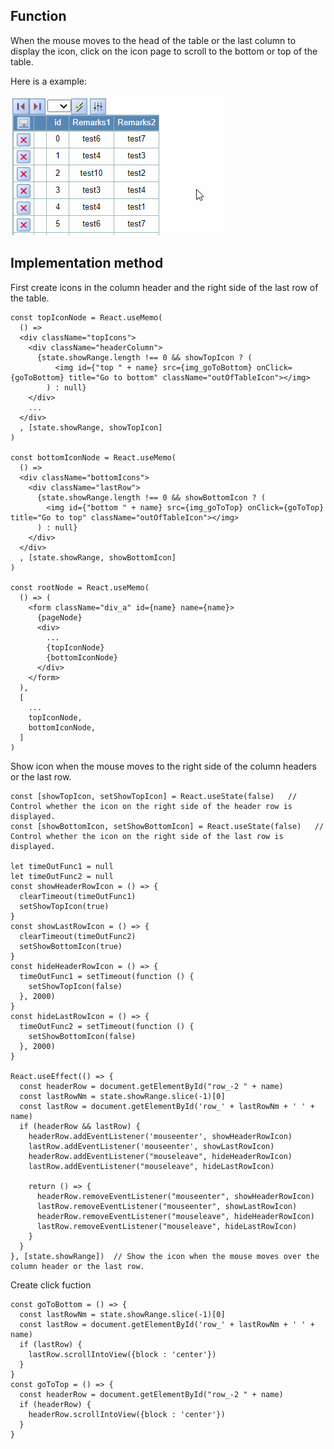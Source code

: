 ## Function

When the mouse moves to the head of the table or the last column to display
the icon, click on the icon page to scroll to the bottom or top of the table.

Here is a example:

[![PageScrolling.gif](images/PageScrolling.gif)](images/PageScrolling.gif)

## Implementation method

First create icons in the column header and the right side of the last row of
the table.

    
    
    const topIconNode = React.useMemo(
      () => 
      <div className="topIcons">
        <div className="headerColumn">
          {state.showRange.length !== 0 && showTopIcon ? (
              <img id={"top " + name} src={img_goToBottom} onClick={goToBottom} title="Go to bottom" className="outOfTableIcon"></img>
            ) : null}
        </div>
        ...
      </div>
      , [state.showRange, showTopIcon]
    )
    
    const bottomIconNode = React.useMemo(
      () => 
      <div className="bottomIcons">
        <div className="lastRow">
          {state.showRange.length !== 0 && showBottomIcon ? (
            <img id={"bottom " + name} src={img_goToTop} onClick={goToTop} title="Go to top" className="outOfTableIcon"></img>
          ) : null}
        </div>
      </div>
      , [state.showRange, showBottomIcon]
    )
    
    const rootNode = React.useMemo(
      () => (
        <form className="div_a" id={name} name={name}>
          {pageNode}
          <div>
            ...
            {topIconNode}
            {bottomIconNode}
          </div>
        </form>
      ),
      [
        ...
        topIconNode,
        bottomIconNode,
      ]
    )
    

Show icon when the mouse moves to the right side of the column headers or the
last row.

    
    
    const [showTopIcon, setShowTopIcon] = React.useState(false)   // Control whether the icon on the right side of the header row is displayed.
    const [showBottomIcon, setShowBottomIcon] = React.useState(false)   // Control whether the icon on the right side of the last row is displayed.
    
    let timeOutFunc1 = null
    let timeOutFunc2 = null
    const showHeaderRowIcon = () => {
      clearTimeout(timeOutFunc1)
      setShowTopIcon(true)
    }
    const showLastRowIcon = () => {
      clearTimeout(timeOutFunc2)
      setShowBottomIcon(true)
    }
    const hideHeaderRowIcon = () => {
      timeOutFunc1 = setTimeout(function () {
        setShowTopIcon(false)
      }, 2000)
    }
    const hideLastRowIcon = () => {
      timeOutFunc2 = setTimeout(function () {
        setShowBottomIcon(false)
      }, 2000)
    }
    
    React.useEffect(() => {
      const headerRow = document.getElementById("row_-2 " + name)
      const lastRowNm = state.showRange.slice(-1)[0]
      const lastRow = document.getElementById('row_' + lastRowNm + ' ' + name)
      if (headerRow && lastRow) {
        headerRow.addEventListener('mouseenter', showHeaderRowIcon)
        lastRow.addEventListener('mouseenter', showLastRowIcon)
        headerRow.addEventListener("mouseleave", hideHeaderRowIcon)
        lastRow.addEventListener("mouseleave", hideLastRowIcon)
    
        return () => {
          headerRow.removeEventListener("mouseenter", showHeaderRowIcon)
          lastRow.removeEventListener("mouseenter", showLastRowIcon)
          headerRow.removeEventListener("mouseleave", hideHeaderRowIcon)
          lastRow.removeEventListener("mouseleave", hideLastRowIcon)
        }
      }
    }, [state.showRange])  // Show the icon when the mouse moves over the column header or the last row.
    

Create click fuction

    
    
    const goToBottom = () => {
      const lastRowNm = state.showRange.slice(-1)[0]
      const lastRow = document.getElementById('row_' + lastRowNm + ' ' + name)
      if (lastRow) {
        lastRow.scrollIntoView({block : 'center'})
      }
    }
    const goToTop = () => {
      const headerRow = document.getElementById("row_-2 " + name)
      if (headerRow) {
        headerRow.scrollIntoView({block : 'center'})
      }
    }
    

